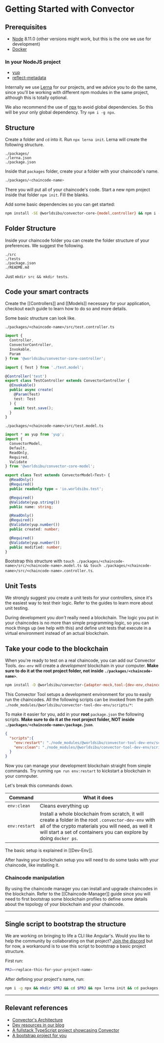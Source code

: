 # Getting Started with Convector

## Prerequisites

* [Node](https://nodejs.org/en/download/) 8.11.0 (other versions might work, but this is the one we use for development)
* [Docker](https://www.docker.com/community-edition)

### In your NodeJS project

* [yup](https://www.npmjs.com/package/yup)
* [reflect-metadata](https://www.npmjs.com/package/reflect-metadata)

Internally we use [Lerna](https://github.com/lerna/lerna) for our projects, and we advice you to do the same, since you'll be working with different npm modules in the same project, although this is totally optional.

We also recommend the use of [npx](https://github.com/zkat/npx) to avoid global dependencies. So this will be your only global dependency. Try `npm i -g npx`.

## Structure

Create a folder and `cd` into it. Run `npx lerna init`. Lerna will create the following structure.

```
./packages/
./lerna.json
./package.json
```

Inside that `packages` folder, create your a folder with your chaincode's name. 

```bash
./packages/<chaincode-name>
```

There you will put all of your chaincode's code. Start a new npm project inside that folder `npm init`. Fill the blanks.

Add some basic dependencies so you can get started:

```bash
npm install -SE @worldsibu/convector-core-{model,controller} && npm i -SE reflect-metadata yup
```

## Folder Structure

Inside your chaincode folder you can create the folder structure of your preferences. We suggest the following.

```
./src
./tests
./package.json
./README.md
```

Just `mkdir src && mkdir tests`.

## Code your smart contracts

Create the [[Controllers]] and [[Models]] necessary for your application, checkout each guide to learn how to do so and more details.

Some basic structure can look like.

`./packages/<chaincode-name>/src/test.controller.ts`

```typescript
import {
  Controller,
  ConvectorController,
  Invokable,
  Param
} from '@worldsibu/convector-core-controller';

import { Test } from './test.model';

@Controller('test')
export class TestController extends ConvectorController {
  @Invokable()
  public async create(
    @Param(Test)
    test: Test
  ) {
    await test.save();
  }
}
```

`./packages/<chaincode-name>/src/test.model.ts`

```typescript
import * as yup from 'yup';
import {
  ConvectorModel,
  Default,
  ReadOnly,
  Required,
  Validate
} from '@worldsibu/convector-core-model';

export class Test extends ConvectorModel<Test> {
  @ReadOnly()
  @Required()
  public readonly type = 'io.worldsibu.test';

  @Required()
  @Validate(yup.string())
  public name: string;

  @ReadOnly()
  @Required()
  @Validate(yup.number())
  public created: number;

  @Required()
  @Validate(yup.number())
  public modified: number;
}
```

Bootstrap this structure with `touch ./packages/<chaincode-name>/src/<chaincode-name>.model.ts && touch ./packages/<chaincode-name>/src/<chaincode-name>.controller.ts`.

## Unit Tests

We strongly suggest you create a unit tests for your controllers, since it's the easiest way to test their logic. Refer to the guides to learn more about unit testing.

During development you *don't* really need a blockchain. The logic you put in your chaincodes is no more than simple programming logic, so you can mock things up (we help with this) and define unit tests that execute in a virtual environment instead of an actual blockchain.

## Take your code to the blockchain

When you're ready to test on a real chaincode, you can add our Convector Tools. `dev-env` will create a *development* blockchain in your computer. **Make sure to do it at the root project folder, not inside `./packages/<chaincode-name>`**.

```bash
npm install -D @worldsibu/convector-{adapter-mock,tool-{dev-env,chaincode-manager}} fabric-client@1.1.2 fabric-ca-client@1.1.2
```

This Convector Tool setups a development environment for you to easily run the chaincodes. All the following scripts can be invoked from the path `./node_modules/@worldsibu/convector-tool-dev-env/scripts/*`:

To make it easier for you, add in your **root** `package.json` the following scripts. **Make sure to do it at the root project folder, NOT inside `./packages/<chaincode-name>/package.json`**.

```json
{
  "scripts":{
    "env:restart": "./node_modules/@worldsibu/convector-tool-dev-env/scripts/restart.sh",
    "env:clean": "./node_modules/@worldsibu/convector-tool-dev-env/scripts/clean.sh"
  }
}
```

Now you can manage your development blockchain straight from simple commands. Try running `npm run env:restart` to kickstart a blockchain in your comnputer.

Let's break this commands down.

| Command | What it does |
|--|--|
| `env:clean` | Cleans everything up |
| `env:restart` | Install a whole blockchain from scratch, it will create a folder in the root `.convector-dev-env` with all of the crypto materials you will need, as well it will start a set of containers you can explore by doing `docker ps`. |

The basic setup is explained in [[Dev-Env]].

After having your blockchain setup you will need to do some tasks with your chaincode, like installing it.

### Chaincode manipulation

By using the chaincode manager you can install and upgrade chaincodes in the blockchain. Refer to the [[Chaincode-Manager]] guide since you will need to first bootstrap some blockchain profiles to define some details about the topology of your blockchain and your chaincode.

----

## Single script to bootstrap the structure

We are working on bringing to life a CLI like Angular's. Would you like to help the community by collaborating on that project? [Join the discord](https://discord.gg/twRwpWt) but for now, a workaround is to use this script to bootstrap a basic project structure.

First run:

```bash
PRJ=<replace-this-for-your-project-name>
```

After defining your project's name, run:

```bash
npm i -g npx && mkdir $PRJ && cd $PRJ && npx lerna init && cd packages && mkdir $PRJ-cc && cd $PRJ-cc && npm init --y && npm install -SE @worldsibu/convector-core-{model,controller} && npm i -SE reflect-metadata yup && mkdir src && mkdir tests && touch ./src/$PRJ.model.ts && touch ./src/$PRJ.controller.ts && cd .. && cd .. && npm install -D @worldsibu/convector-{adapter-mock,tool-{dev-env,chaincode-manager}} fabric-client@1.1.2 fabric-ca-client@1.1.2
```

----

## Relevant references

* [Convector's Architecture](https://github.com/worldsibu/convector/blob/develop/tutorials/fundamentals.md)
* [Dev resources in our blog](https://medium.com/worldsibu/for-devs/home)
* [A fullstack TypeScript project showcasing Convector](https://github.com/worldsibu/convector-example-drug-supply-chain)
* [A bootstrap project for you](https://github.com/worldsibu/convector-boilerplate)
